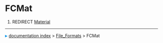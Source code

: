 # FCMat
1.  REDIRECT [Material](Material.md)



---
![](images/Right_arrow.png) [documentation index](../README.md) > [File_Formats](Category_File_Formats.md) > FCMat
